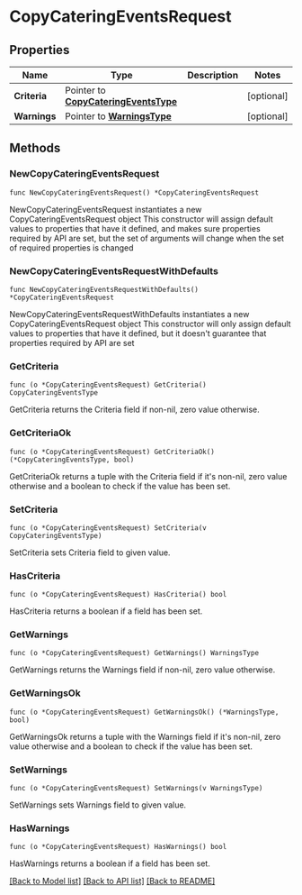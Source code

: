 # CopyCateringEventsRequest

## Properties

Name | Type | Description | Notes
------------ | ------------- | ------------- | -------------
**Criteria** | Pointer to [**CopyCateringEventsType**](CopyCateringEventsType.md) |  | [optional] 
**Warnings** | Pointer to [**WarningsType**](WarningsType.md) |  | [optional] 

## Methods

### NewCopyCateringEventsRequest

`func NewCopyCateringEventsRequest() *CopyCateringEventsRequest`

NewCopyCateringEventsRequest instantiates a new CopyCateringEventsRequest object
This constructor will assign default values to properties that have it defined,
and makes sure properties required by API are set, but the set of arguments
will change when the set of required properties is changed

### NewCopyCateringEventsRequestWithDefaults

`func NewCopyCateringEventsRequestWithDefaults() *CopyCateringEventsRequest`

NewCopyCateringEventsRequestWithDefaults instantiates a new CopyCateringEventsRequest object
This constructor will only assign default values to properties that have it defined,
but it doesn't guarantee that properties required by API are set

### GetCriteria

`func (o *CopyCateringEventsRequest) GetCriteria() CopyCateringEventsType`

GetCriteria returns the Criteria field if non-nil, zero value otherwise.

### GetCriteriaOk

`func (o *CopyCateringEventsRequest) GetCriteriaOk() (*CopyCateringEventsType, bool)`

GetCriteriaOk returns a tuple with the Criteria field if it's non-nil, zero value otherwise
and a boolean to check if the value has been set.

### SetCriteria

`func (o *CopyCateringEventsRequest) SetCriteria(v CopyCateringEventsType)`

SetCriteria sets Criteria field to given value.

### HasCriteria

`func (o *CopyCateringEventsRequest) HasCriteria() bool`

HasCriteria returns a boolean if a field has been set.

### GetWarnings

`func (o *CopyCateringEventsRequest) GetWarnings() WarningsType`

GetWarnings returns the Warnings field if non-nil, zero value otherwise.

### GetWarningsOk

`func (o *CopyCateringEventsRequest) GetWarningsOk() (*WarningsType, bool)`

GetWarningsOk returns a tuple with the Warnings field if it's non-nil, zero value otherwise
and a boolean to check if the value has been set.

### SetWarnings

`func (o *CopyCateringEventsRequest) SetWarnings(v WarningsType)`

SetWarnings sets Warnings field to given value.

### HasWarnings

`func (o *CopyCateringEventsRequest) HasWarnings() bool`

HasWarnings returns a boolean if a field has been set.


[[Back to Model list]](../README.md#documentation-for-models) [[Back to API list]](../README.md#documentation-for-api-endpoints) [[Back to README]](../README.md)


